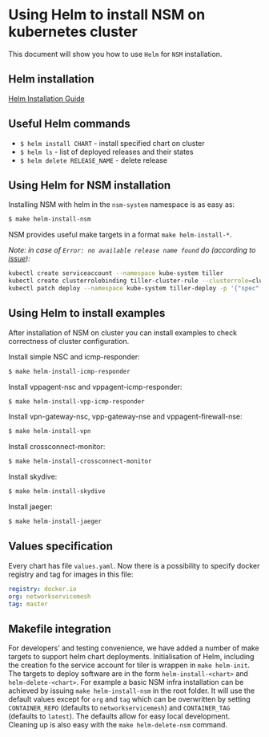 # Using Helm to install NSM on kubernetes cluster

This document will show you how to use `Helm` for `NSM` installation. 

## Helm installation
[Helm Installation Guide](https://helm.sh/docs/using_helm/#quickstart-guide)

## Useful Helm commands
* `$ helm install CHART` - install specified chart on cluster
* `$ helm ls` - list of deployed releases and their states
* `$ helm delete RELEASE_NAME` - delete release

## 

## Using Helm for NSM installation

Installing NSM with helm in the `nsm-system` namespace is as easy as:

```bash
$ make helm-install-nsm
```

NSM provides useful make targets in a format `make helm-install-*`.

*Note: in case of `Error: no available release name found` do (according to [issue](https://github.com/helm/helm/issues/4412)):*
```bash
kubectl create serviceaccount --namespace kube-system tiller
kubectl create clusterrolebinding tiller-cluster-rule --clusterrole=cluster-admin --serviceaccount=kube-system:tiller
kubectl patch deploy --namespace kube-system tiller-deploy -p '{"spec":{"template":{"spec":{"serviceAccount":"tiller"}}}}'
```

## Using Helm to install examples
After installation of NSM on cluster you can install examples to check correctness of cluster configuration.

Install simple NSC and icmp-responder:
```bash
$ make helm-install-icmp-responder
```

Install vppagent-nsc and vppagent-icmp-responder:
```bash
$ make helm-install-vpp-icmp-responder
```

Install vpn-gateway-nsc, vpp-gateway-nse and vppagent-firewall-nse:
```bash
$ make helm-install-vpn
```

Install crossconnect-monitor:
```bash
$ make helm-install-crossconnect-monitor
```

Install skydive:
```bash
$ make helm-install-skydive
```

Install jaeger:
```bash
$ make helm-install-jaeger
```

## Values specification
Every chart has file `values.yaml`. Now there is a possibility to specify docker registry and tag for images in this file:

```yaml
registry: docker.io
org: networkservicemesh
tag: master
```

## Makefile integration

For developers' and testing convenience, we have added a number of make targets to support helm chart deployments.
Initialisation of Helm, including the creation fo the service account for tiler is wrappen in `make helm-init`.
The targets to deploy software are in the form `helm-install-<chart>` and `helm-delete-<chart>`. For example a basic NSM infra installation can be achieved by issuing `make helm-install-nsm` in the root folder. It will use the default values except for `org` and `tag` which can be overwritten by setting `CONTAINER_REPO` (defaults to `networkservicemesh`) and `CONTAINER_TAG` (defaults to `latest`). The defaults allow for easy local development. Cleaning up is also easy with the `make helm-delete-nsm` command.
